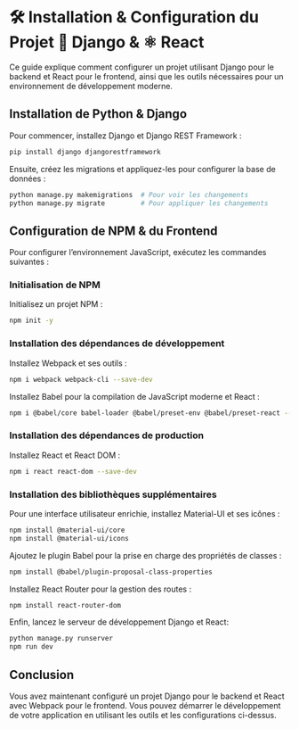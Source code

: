 # 🛠️ Installation & Configuration du Projet 🐍 Django & ⚛️ React

Ce guide explique comment configurer un projet utilisant Django pour le backend et React pour le frontend, ainsi que les outils nécessaires pour un environnement de développement moderne.

## Installation de Python & Django

Pour commencer, installez Django et Django REST Framework :

```bash
pip install django djangorestframework
```

Ensuite, créez les migrations et appliquez-les pour configurer la base de données :

```bash
python manage.py makemigrations  # Pour voir les changements
python manage.py migrate         # Pour appliquer les changements
```


## Configuration de NPM & du Frontend

Pour configurer l’environnement JavaScript, exécutez les commandes suivantes :

### Initialisation de NPM

Initialisez un projet NPM :

```bash
npm init -y
```

### Installation des dépendances de développement

Installez Webpack et ses outils :

```bash
npm i webpack webpack-cli --save-dev
```

Installez Babel pour la compilation de JavaScript moderne et React :

```bash
npm i @babel/core babel-loader @babel/preset-env @babel/preset-react --save-dev
```

### Installation des dépendances de production

Installez React et React DOM :

```bash
npm i react react-dom --save-dev
```

### Installation des bibliothèques supplémentaires

Pour une interface utilisateur enrichie, installez Material-UI et ses icônes :

```bash
npm install @material-ui/core
npm install @material-ui/icons
```

Ajoutez le plugin Babel pour la prise en charge des propriétés de classes :

```bash
npm install @babel/plugin-proposal-class-properties
```

Installez React Router pour la gestion des routes :

```bash
npm install react-router-dom
```

Enfin, lancez le serveur de développement Django et React:

```bash
python manage.py runserver
npm run dev
```

## Conclusion

Vous avez maintenant configuré un projet Django pour le backend et React avec Webpack pour le frontend. Vous pouvez démarrer le développement de votre application en utilisant les outils et les configurations ci-dessus.

